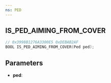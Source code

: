 ```yaml
---
ns: PED
---
```

## IS_PED_AIMING_FROM_COVER

```c
// 0x3998B1276A3300E5 0xDEBAB2AF
BOOL IS_PED_AIMING_FROM_COVER(Ped ped);
```

## Parameters
* **ped**:
